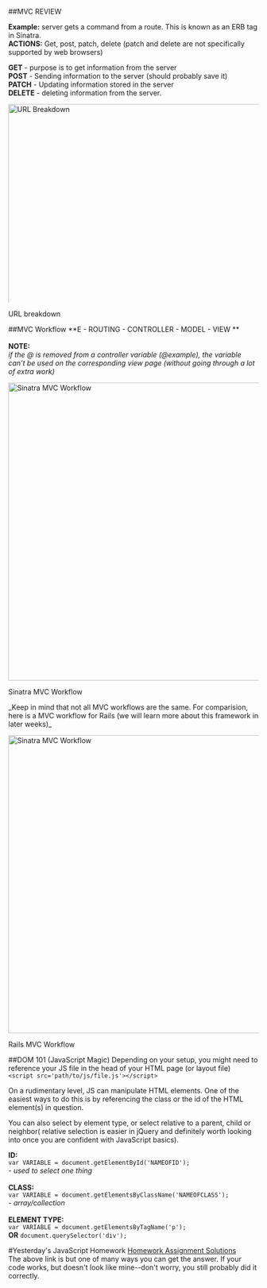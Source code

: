 
##MVC REVIEW

**Example:**
  server gets a command from a route. This is known as an ERB tag in Sinatra.<br>
  **ACTIONS:** Get, post, patch, delete (patch and delete are not specifically supported by web browsers)

**GET** - purpose is to get information from the server<br>
**POST** - Sending information to the server (should probably save it)<br>
**PATCH** - Updating information stored in the server<br>
**DELETE** - deleting information from the server. <br>

<img src="http://i.imgur.com/lDuTJfL.png" alt="URL Breakdown" style="width:600px; max-height:400px">
<p> URL breakdown </p>



##MVC Workflow 
 **E - ROUTING - CONTROLLER - MODEL - VIEW **<br><br>
**NOTE:**<br>
 _if the @ is removed from a controller variable (@example), the variable can’t be used on the corresponding view page (without going through a lot of extra work)_


<img src="http://i.imgur.com/e7yYyau.png" alt="Sinatra MVC Workflow" style="width:600px; max-height:600px">
<p> Sinatra MVC Workflow </p>


<p>_Keep in mind that not all MVC workflows are the same. For comparision, here is a MVC workflow for Rails (we will learn more about this framework in later weeks)_</p>

<img src="http://i.imgur.com/CtQhdhX.png" alt="Sinatra MVC Workflow" style="width:600px; max-height:600px">
<p> Rails MVC Workflow </p>


##DOM 101 (JavaScript Magic)
Depending on your setup, you might need to reference your JS file in the head of your HTML page (or layout file)<br>
  `<script src='path/to/js/file.js'></script>`

<p>On a rudimentary level, JS can manipulate HTML elements. One of the easiest ways to do this is by referencing the class or the id of the HTML element(s) in question. </p>

<p>You can also select by element type, or select relative to a parent, child or neighbor( relative selection is easier in jQuery and definitely worth looking into once you are confident with JavaScript basics).</p>

**ID:** <br>
  `var VARIABLE = document.getElementById('NAMEOFID');` <br>
  _- used to select one thing_<br><br>
**CLASS:**<br>
  `var VARIABLE = document.getElementsByClassName('NAMEOFCLASS');`<br>
   _- array/collection_<br><br>
**ELEMENT TYPE:** <br>
 `var VARIABLE = document.getElementsByTagName('p');` <br>
  **OR** `document.querySelector('div');`

#Yesterday's JavaScript Homework
[Homework Assignment Solutions](https://github.com/star-city-code-school/w07-d01-js-exercises/pull/1) <br>
The above link is but one of many ways you can get the answer. If your code works, but doesn't look like mine--don't worry, you still probably did it correctly. 
